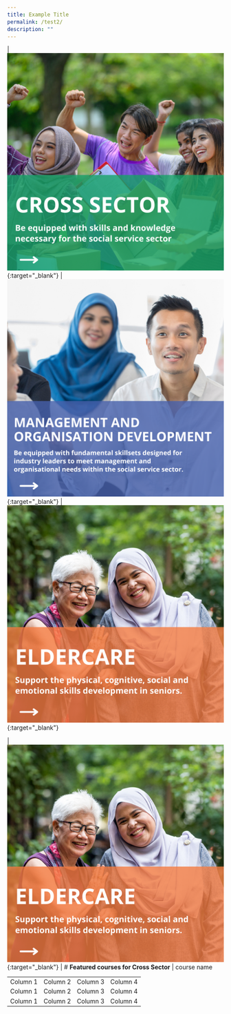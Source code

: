 ```yaml
---
title: Example Title
permalink: /test2/
description: ""
---
```

| [![](/images/cross-sector-cover.png)](https://www.ssi.gov.sg/training/cross-sector/){:target="_blank"} | [![](/images/mod-cover.png)](https://www.ssi.gov.sg/training/management-and-organisation-development/){:target="_blank"} | [![](/images/elderly-cover.png)](https://www.ssi.gov.sg/training/eldercare/){:target="_blank"}

| [![](/images/website-grid.png)](https://www.ssi.gov.sg/training/cross-sector/){:target="_blank"} | # **Featured courses for Cross Sector** | course name

<table>
      <tr> 
        <td>Column 1</td>
        <td>Column 2</td>
        <td>Column 3</td>
        <td>Column 4</td>
      </tr>
      <tr> 
        <td>Column 1</td>
        <td>Column 2</td>
        <td>Column 3</td>
        <td>Column 4 </td>
      </tr>
      <tr> 
        <td>Column 1</td>
        <td>Column 2</td>
        <td>Column 3</td>
        <td>Column 4</td>
      </tr>
</table>